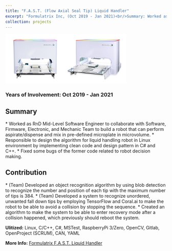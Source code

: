 ```yaml
---
title: "F.A.S.T. (Flow Axial Seal Tip) Liquid Handler"
excerpt: "Formulatrix Inc, (Oct 2019 - Jan 2021)<br/>Summary: Worked as RnD Mid-Level Software Engineer to develop liquid handling robot.<br/><img src='/images/project_fast.png' width='75%'><br/>Image credits: Formulatrix Team"
collection: projects
---
```


<img src='/images/project_fast.png' width='75%'/><br/>

<h3>Years of Involvement: Oct 2019 - Jan 2021</h3>

<h2>Summary</h2>
* Worked as RnD Mid-Level Software Engineer to collaborate with Software, Firmware, Electronic, and Mechanic Team to build a robot that can perform aspirate/dispense and mix in pre-defined microplate in microvolume.
* Responsible to design the algorithm for liquid handling robot in Linux environment by implementing clean code and design pattern in C# and C++.
* Fixed some bugs of the former code related to robot decision making.

<h2>Contribution</h2>
* (Team) Developed an object recognition algorithm by using blob detection to recognize the number and position of each tip with the maximum number of tips is 384.
* (Team) Developed a system to recognize unordered, unwanted fall down tips by employing TensorFlow and Coral.ai to make the robot to be able to avoid a collision by stopping the sequence.
* Created an algorithm to make the system to be able to enter recovery mode after a collision happened, which previously should reboot the system.

<b>Ulitized:</b> Linux, C/C++, C#, MSTest, RaspberryPi 3/Zero, OpenCV, Gitlab, OpenProject (SCRUM), CAN, YAML

<b>More Info:</b> [Formulatrix F.A.S.T. Liquid Handler](https://formulatrix.com/liquid-handling-systems/fast-liquid-handler/)
